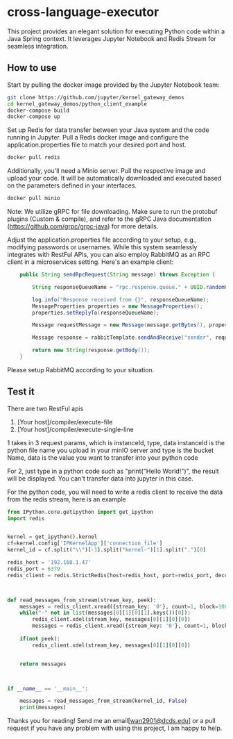 # cross-language-executor
This project provides an elegant solution for executing Python code within a Java Spring context. It leverages Jupyter Notebook and Redis Stream for seamless integration.

## How to use
Start by pulling the docker image provided by the Jupyter Notebook team:

```bash
git clone https://github.com/jupyter/kernel_gateway_demos
cd kernel_gateway_demos/python_client_example
docker-compose build
docker-compose up
```

Set up Redis for data transfer between your Java system and the code running in Jupyter. Pull a Redis docker image and configure the application.properties file to match your desired port and host.

```bash
docker pull redis
```

Additionally, you'll need a Minio server. Pull the respective image and upload your code. It will be automatically downloaded and executed based on the parameters defined in your interfaces.

```bash
docker pull minio
```

Note: We utilize gRPC for file downloading. Make sure to run the protobuf plugins (Custom & compile), and refer to the gRPC Java documentation (https://github.com/grpc/grpc-java) for more details.

Adjust the application.properties file according to your setup, e.g., modifying passwords or usernames.
While this system seamlessly integrates with RestFul APIs, you can also employ RabbitMQ as an RPC client in a microservices setting. Here's an example client:

```java
    public String sendRpcRequest(String message) throws Exception {

        String responseQueueName = "rpc.response.queue." + UUID.randomUUID(); 

        log.info("Response received from {}", responseQueueName);
        MessageProperties properties = new MessageProperties();
        properties.setReplyTo(responseQueueName);

        Message requestMessage = new Message(message.getBytes(), properties);

        Message response = rabbitTemplate.sendAndReceive("sender", requestMessage);

        return new String(response.getBody());
    }

```
Please setup RabbitMQ according to your situation.

## Test it
There are two RestFul apis
1. [Your host]/compiler/execute-file
2. [Your host]/compiler/execute-single-line

1 takes in 3 request params, which is instanceId, type, data
instanceId is the python file name you upload in your minIO server and type is the bucket Name, data is the value you want to transfer into your python code

For 2, just type in a python code such as "print("Hello World!")", the result will be displayed. You can't transfer data into jupyter in this case.


For the python code, you will need to write a redis client to receive the data from the redis stream, here is an example

``` Python
from IPython.core.getipython import get_ipython
import redis


kernel = get_ipython().kernel
cf=kernel.config['IPKernelApp']['connection_file']
kernel_id = cf.split("\\")[-1].split("kernel-")[1].split(".")[0]

redis_host = '192.168.1.47'
redis_port = 6379
redis_client = redis.StrictRedis(host=redis_host, port=redis_port, decode_responses=True)



def read_messages_from_stream(stream_key, peek):
    messages = redis_client.xread({stream_key: '0'}, count=1, block=1000)
    while("-" not in list(messages[0][1][0][1].keys())[0]):
        redis_client.xdel(stream_key, messages[0][1][0][0])
        messages = redis_client.xread({stream_key: '0'}, count=1, block=1000)
    
    if(not peek):
        redis_client.xdel(stream_key, messages[0][1][0][0])


    return messages



if __name__ == '__main__':

    messages = read_messages_from_stream(kernel_id, False)
    print(messages)


```

Thanks you for reading! Send me an email[wan2901@dcds.edu] or a pull request if you have any problem with using this project, I am happy to help.

